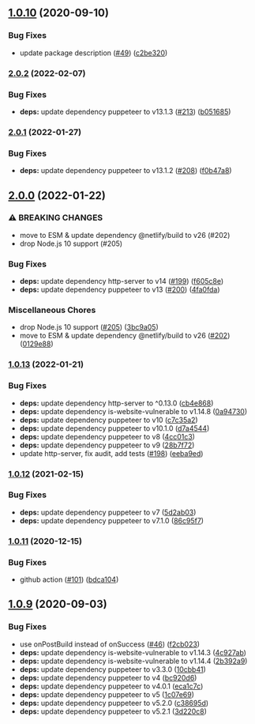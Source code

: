 ## [1.0.10](https://github.com/erezrokah/netlify-plugin-is-website-vulnerable/compare/v1.0.9...v1.0.10) (2020-09-10)


### Bug Fixes

* update package description ([#49](https://github.com/erezrokah/netlify-plugin-is-website-vulnerable/issues/49)) ([c2be320](https://github.com/erezrokah/netlify-plugin-is-website-vulnerable/commit/c2be320dcc44cf4e926ec3705fdc87511cce5741))

### [2.0.2](https://github.com/erezrokah/netlify-plugin-is-website-vulnerable/compare/v2.0.1...v2.0.2) (2022-02-07)


### Bug Fixes

* **deps:** update dependency puppeteer to v13.1.3 ([#213](https://github.com/erezrokah/netlify-plugin-is-website-vulnerable/issues/213)) ([b051685](https://github.com/erezrokah/netlify-plugin-is-website-vulnerable/commit/b0516858ad70ddbd7a3e748e361e105c879db511))

### [2.0.1](https://github.com/erezrokah/netlify-plugin-is-website-vulnerable/compare/v2.0.0...v2.0.1) (2022-01-27)


### Bug Fixes

* **deps:** update dependency puppeteer to v13.1.2 ([#208](https://github.com/erezrokah/netlify-plugin-is-website-vulnerable/issues/208)) ([f0b47a8](https://github.com/erezrokah/netlify-plugin-is-website-vulnerable/commit/f0b47a8329a6e3e9ad0d65b5c8cae4fbab61a5b5))

## [2.0.0](https://github.com/erezrokah/netlify-plugin-is-website-vulnerable/compare/v1.0.13...v2.0.0) (2022-01-22)


### ⚠ BREAKING CHANGES

* move to ESM & update dependency @netlify/build to v26 (#202)
* drop Node.js 10 support (#205)

### Bug Fixes

* **deps:** update dependency http-server to v14 ([#199](https://github.com/erezrokah/netlify-plugin-is-website-vulnerable/issues/199)) ([f605c8e](https://github.com/erezrokah/netlify-plugin-is-website-vulnerable/commit/f605c8e325286b538a2bb8107397cb26bf79950d))
* **deps:** update dependency puppeteer to v13 ([#200](https://github.com/erezrokah/netlify-plugin-is-website-vulnerable/issues/200)) ([4fa0fda](https://github.com/erezrokah/netlify-plugin-is-website-vulnerable/commit/4fa0fda5e17a8cf0165c56fca35382b2b9110543))


### Miscellaneous Chores

* drop Node.js 10 support ([#205](https://github.com/erezrokah/netlify-plugin-is-website-vulnerable/issues/205)) ([3bc9a05](https://github.com/erezrokah/netlify-plugin-is-website-vulnerable/commit/3bc9a057081af1088d8a3f435c7787ead2bf9003))
* move to ESM & update dependency @netlify/build to v26 ([#202](https://github.com/erezrokah/netlify-plugin-is-website-vulnerable/issues/202)) ([0129e88](https://github.com/erezrokah/netlify-plugin-is-website-vulnerable/commit/0129e888b1868c4b96e75d6e92a92f610c7f6758))

### [1.0.13](https://github.com/erezrokah/netlify-plugin-is-website-vulnerable/compare/v1.0.12...v1.0.13) (2022-01-21)


### Bug Fixes

* **deps:** update dependency http-server to ^0.13.0 ([cb4e868](https://github.com/erezrokah/netlify-plugin-is-website-vulnerable/commit/cb4e868c824bcdafa5b0b0c17654c4f6ad3a9892))
* **deps:** update dependency is-website-vulnerable to v1.14.8 ([0a94730](https://github.com/erezrokah/netlify-plugin-is-website-vulnerable/commit/0a9473093dde0485a06230fe04e2295adfa132bf))
* **deps:** update dependency puppeteer to v10 ([c7c35a2](https://github.com/erezrokah/netlify-plugin-is-website-vulnerable/commit/c7c35a25706f066d96f32919317015b9f5087718))
* **deps:** update dependency puppeteer to v10.1.0 ([d7a4544](https://github.com/erezrokah/netlify-plugin-is-website-vulnerable/commit/d7a4544002a9e71d347eed30b4b77646aef066da))
* **deps:** update dependency puppeteer to v8 ([4cc01c3](https://github.com/erezrokah/netlify-plugin-is-website-vulnerable/commit/4cc01c3fef7ab409accc7767dd438f6481104619))
* **deps:** update dependency puppeteer to v9 ([28b7f72](https://github.com/erezrokah/netlify-plugin-is-website-vulnerable/commit/28b7f725423a0df1cd4cd2bbe3ca0f700ea30ab0))
* update http-server, fix audit, add tests ([#198](https://github.com/erezrokah/netlify-plugin-is-website-vulnerable/issues/198)) ([eeba9ed](https://github.com/erezrokah/netlify-plugin-is-website-vulnerable/commit/eeba9ede720eefe6cfa17c5dae067f0a36a23c74))

### [1.0.12](https://www.github.com/erezrokah/netlify-plugin-is-website-vulnerable/compare/v1.0.11...v1.0.12) (2021-02-15)


### Bug Fixes

* **deps:** update dependency puppeteer to v7 ([5d2ab03](https://www.github.com/erezrokah/netlify-plugin-is-website-vulnerable/commit/5d2ab03db176497679706cf138f34e03463258c3))
* **deps:** update dependency puppeteer to v7.1.0 ([86c95f7](https://www.github.com/erezrokah/netlify-plugin-is-website-vulnerable/commit/86c95f7b1621b5c1f5597c5d782e524d806f036d))

### [1.0.11](https://www.github.com/erezrokah/netlify-plugin-is-website-vulnerable/compare/v1.0.10...v1.0.11) (2020-12-15)


### Bug Fixes

* github action ([#101](https://www.github.com/erezrokah/netlify-plugin-is-website-vulnerable/issues/101)) ([bdca104](https://www.github.com/erezrokah/netlify-plugin-is-website-vulnerable/commit/bdca1041f86f42fed9bca3ab3fa0c44fc5a51e5d))

## [1.0.9](https://github.com/erezrokah/netlify-plugin-is-website-vulnerable/compare/v1.0.8...v1.0.9) (2020-09-03)


### Bug Fixes

* use onPostBuild instead of onSuccess ([#46](https://github.com/erezrokah/netlify-plugin-is-website-vulnerable/issues/46)) ([f2cb023](https://github.com/erezrokah/netlify-plugin-is-website-vulnerable/commit/f2cb0238a373e0157d21b11cf489a75a11e89e51))
* **deps:** update dependency is-website-vulnerable to v1.14.3 ([4c927ab](https://github.com/erezrokah/netlify-plugin-is-website-vulnerable/commit/4c927ab598dac26c4dcc341da17aa2da0832b1a2))
* **deps:** update dependency is-website-vulnerable to v1.14.4 ([2b392a9](https://github.com/erezrokah/netlify-plugin-is-website-vulnerable/commit/2b392a9b18c272e06f32c59be34201b8903119ef))
* **deps:** update dependency puppeteer to v3.3.0 ([10cbb41](https://github.com/erezrokah/netlify-plugin-is-website-vulnerable/commit/10cbb41d72d96798e665356bcca26188ec188fe4))
* **deps:** update dependency puppeteer to v4 ([bc920d6](https://github.com/erezrokah/netlify-plugin-is-website-vulnerable/commit/bc920d6addb8fbd9cea8ff90414608214cca0bd6))
* **deps:** update dependency puppeteer to v4.0.1 ([eca1c7c](https://github.com/erezrokah/netlify-plugin-is-website-vulnerable/commit/eca1c7c4e09244d70d6a32ff11e1f55f7fa1fef8))
* **deps:** update dependency puppeteer to v5 ([1c07e69](https://github.com/erezrokah/netlify-plugin-is-website-vulnerable/commit/1c07e690971c4d659cc33c35568a5fcc692a9318))
* **deps:** update dependency puppeteer to v5.2.0 ([c38695d](https://github.com/erezrokah/netlify-plugin-is-website-vulnerable/commit/c38695df1298350dc8a16416079793f34e253e3b))
* **deps:** update dependency puppeteer to v5.2.1 ([3d220c8](https://github.com/erezrokah/netlify-plugin-is-website-vulnerable/commit/3d220c8b01821c444bf574956b00fd15d17fbe53))
